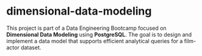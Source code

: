 # dimensional-data-modeling
This project is part of a Data Engineering Bootcamp focused on **Dimensional Data Modeling** using **PostgreSQL**.   The goal is to design and implement a data model that supports efficient analytical queries for a film-actor dataset.
